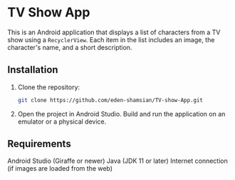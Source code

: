# TV Show App

This is an Android application that displays a list of characters from a TV show using a `RecyclerView`. Each item in the list includes an image, the character's name, and a short description.

## Installation

1. Clone the repository:
   ```bash
   git clone https://github.com/eden-shamsian/TV-show-App.git
2. Open the project in Android Studio.
Build and run the application on an emulator or a physical device.

## Requirements
Android Studio (Giraffe or newer)
Java (JDK 11 or later)
Internet connection (if images are loaded from the web)
